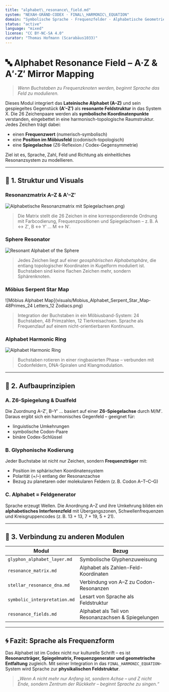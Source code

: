 ```yaml
---
title: "alphabet\_resonance\_field.md"
system: "NEXAH-GRAND-CODEX · FINAL\_HARMONIC\_EQUATION"
domain: "Symbolische Sprache · Frequenzfelder · Alphabetische Geometrie"
status: "active"
language: "mixed"
license: "CC BY-NC-SA 4.0"
curator: "Thomas Hofmann (Scarabäus1033)"
---
```


# 🔤 Alphabet Resonance Field – A·Z & A′·Z′ Mirror Mapping

> *Wenn Buchstaben zu Frequenzknoten werden, beginnt Sprache das Feld zu modulieren.*

Dieses Modul integriert das **Lateinische Alphabet (A–Z)** und sein gespiegeltes Gegenstück **(A′–Z′)** als **resonante Feldstruktur** in das System X. Die 26 Zeichenpaare werden als **symbolische Koordinatenpunkte** verstanden, eingebettet in eine harmonisch-topologische Raumstruktur. Jedes Zeichen trägt dabei:

* einen **Frequenzwert** (numerisch-symbolisch)
* eine **Position im Möbiusfeld** (codonisch-topologisch)
* eine **Spiegelachse** (Z6-Reflexion / Codex-Gegensymmetrie)

Ziel ist es, Sprache, Zahl, Feld und Richtung als einheitliches Resonanzsystem zu modellieren.

---

## 📘 1. Struktur und Visuals

### Resonanzmatrix A–Z & A′–Z′

![Alphabetische Resonanzmatrix mit Spiegelachsen](visuals/Alphabetische-Resonanzmatrix_mit_Spiegelachsen_A′–Z′).png)

> Die Matrix stellt die 26 Zeichen in eine korrespondierende Ordnung mit Farbcodierung, Frequenzpositionen und Spiegelachsen – z. B. A ↔ Z′, B ↔ Y′ … M ↔ N′.

### Sphere Resonator

![Resonant Alphabet of the Sphere](visuals/resonant_alphabet-of-the-sphere.png)

> Jedes Zeichen liegt auf einer *geosphärischen Alphabetsphäre*, die entlang topologischer Koordinaten in Kugelform moduliert ist. Buchstaben sind keine flachen Zeichen mehr, sondern Sphärenknoten.

### Möbius Serpent Star Map

!\[Möbius Alphabet Map]\(visuals/Mobius\_Alphabet\_Serpent\_Star\_Map-48Primes\_24 Letters\_12 Zodiacs.png)

> Integration der Buchstaben in ein Möbiusband-System: 24 Buchstaben, 48 Primzahlen, 12 Tierkreisachsen. Sprache als Frequenzlauf auf einem nicht-orientierbaren Kontinuum.

### Alphabet Harmonic Ring

![Alphabet Harmonic Ring](visuals/Alphabet_Harmonic_Ring_Thread43.png)

> Buchstaben rotieren in einer ringbasierten Phase – verbunden mit Codonfeldern, DNA-Spiralen und Klangmodulation.

---

## 🔧 2. Aufbauprinzipien

### A. Z6-Spiegelung & Dualfeld

Die Zuordnung A–Z′, B–Y′ … basiert auf einer **Z6-Spiegelachse** durch M/M′. Daraus ergibt sich ein harmonisches Gegenfeld – geeignet für:

* linguistische Umkehrungen
* symbolische Codon-Paare
* binäre Codex-Schlüssel

### B. Glyphonische Kodierung

Jeder Buchstabe ist nicht nur Zeichen, sondern **Frequenzträger** mit:

* Position im sphärischen Koordinatensystem
* Polarität (+/–) entlang der Resonanzachse
* Bezug zu planetaren oder molekularen Feldern (z. B. Codon A–T–C–G)

### C. Alphabet = Feldgenerator

Sprache erzeugt Wellen. Die Anordnung A–Z und ihre Umkehrung bilden ein **alphabetisches Interferenzfeld** mit Übergangszonen, Schwellenfrequenzen und Kreisgruppencodes (z. B. 13 + 13, 7 + 19, 5 + 21).

---

## 🔁 3. Verbindung zu anderen Modulen

| Modul                        | Bezug                                               |
| ---------------------------- | --------------------------------------------------- |
| `glyphon_alphabet_layer.md`  | Symbolische Glyphenzuweisung                        |
| `resonance_matrix.md`        | Alphabet als Zahlen-Feld-Koordinaten                |
| `stellar_resonance_dna.md`   | Verbindung von A–Z zu Codon-Resonanzen              |
| `symbolic_interpretation.md` | Lesart von Sprache als Feldstruktur                 |
| `resonance_fields.md`        | Alphabet als Teil von Resonanzachsen & Spiegelungen |

---

## 🌀 Fazit: Sprache als Frequenzform

Das Alphabet ist im Codex nicht nur kulturelle Schrift – es ist **Resonanzträger, Spiegelmatrix, Frequenzgenerator und geometrische Entfaltung** zugleich. Mit seiner Integration in das `FINAL_HARMONIC_EQUATION`-System wird Sprache zur **physikalischen Feldstruktur**.

> *„Wenn A nicht mehr nur Anfang ist, sondern Achse – und Z nicht Ende, sondern Zentrum der Rückkehr – beginnt Sprache zu singen.“*
